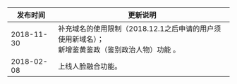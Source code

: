 | 发布时间 | 更新说明 |  
|---------|---------|
| 2018-11-30  | 补充域名的使用限制（2018.12.1之后申请的用户须使用新域名）；<br>新增鉴黄鉴政（鉴别政治人物）功能 。|
|   2018-02-08 |   上线人脸融合功能。 |
